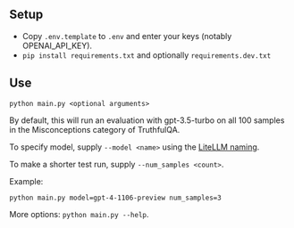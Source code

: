 ## Setup

* Copy `.env.template` to `.env` and enter your keys (notably OPENAI_API_KEY).
* `pip install requirements.txt` and optionally `requirements.dev.txt`

## Use

```
python main.py <optional arguments>
```

By default, this will run an evaluation with gpt-3.5-turbo on all 100 samples in the Misconceptions category of TruthfulQA.

To specify model, supply `--model <name>` using the [LiteLLM naming](https://docs.litellm.ai/docs/providers).

To make a shorter test run, supply `--num_samples <count>`.

Example:

```
python main.py model=gpt-4-1106-preview num_samples=3
```

More options: `python main.py --help`.
